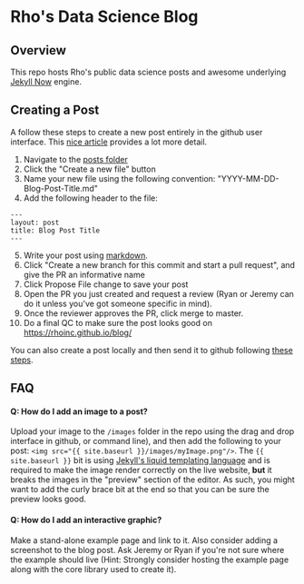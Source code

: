 
# Rho's Data Science Blog 

## Overview 

This repo hosts Rho's public data science posts and awesome underlying [Jekyll Now](https://github.com/barryclark/jekyll-now) engine.

## Creating a Post

A follow these steps to create a new post entirely in the github user interface. This [nice article](https://www.smashingmagazine.com/2014/08/build-blog-jekyll-github-pages/) provides a lot more detail. 

  1. Navigate to the [posts folder](https://github.com/RhoInc/blog/tree/master/_posts)
  2. Click the "Create a new file" button 
  3. Name your new file using the following convention: "YYYY-MM-DD-Blog-Post-Title.md"
  4. Add the following header to the file: 

```
---
layout: post
title: Blog Post Title
---
```

5. Write your post using [markdown](https://github.com/adam-p/markdown-here/wiki/Markdown-Cheatsheet#images).  
6. Click "Create a new branch for this commit and start a pull request", and give the PR an informative name
7. Click Propose File change to save your post
8. Open the PR you just created and request a review (Ryan or Jeremy can do it unless you've got someone specific in mind). 
9. Once the reviewer approves the PR, click merge to master. 
10. Do a final QC to make sure the post looks good on https://rhoinc.github.io/blog/

You can also create a post locally and then send it to github following [these steps](https://github.com/barryclark/jekyll-now#local-development).

## FAQ

#### Q: How do I add an image to a post?

Upload your image to the `/images` folder in the repo using the drag and drop interface in github, or command line), and then add the following to your post: ` <img src="{{ site.baseurl }}/images/myImage.png"/> `. The `{{ site.baseurl }}` bit is using [Jekyll's liquid templating language](https://jekyllrb.com/docs/step-by-step/02-liquid/) and is required to make the image render correctly on the live website, **but** it breaks the images in the "preview" section of the editor. As such, you might want to add the curly brace bit at the end so that you can be sure the preview looks good. 

#### Q: How do I add an interactive graphic?

Make a stand-alone example page and link to it. Also consider adding a screenshot to the blog post. Ask Jeremy or Ryan if you're not sure where the example should live (Hint: Strongly consider hosting the example page along with the core library used to create it). 
